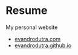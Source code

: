 Resume
======================

My personal website

- [evandrodutra.com](http://evandrodutra.com)
- [evandrodutra.github.io](http://evandrodutra.github.io)
